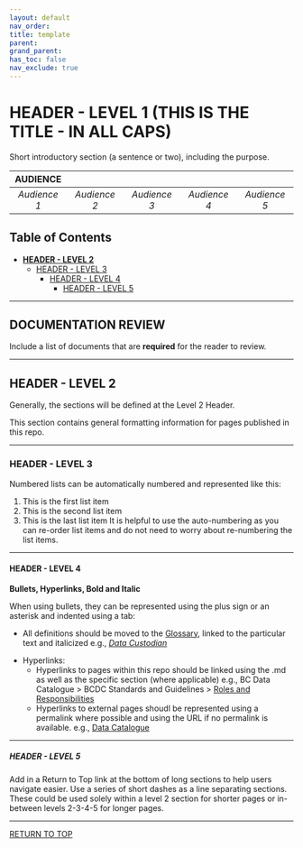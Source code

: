 ```yaml
---
layout: default
nav_order:
title: template
parent:
grand_parent:
has_toc: false
nav_exclude: true
---
```

# HEADER - LEVEL 1 (THIS IS THE TITLE - IN ALL CAPS)

Short introductory section (a sentence or two), including the purpose.

|**AUDIENCE**|  |  |  |  | 
|:---:|:---:|:---:|:---:|:---:|
| *Audience 1* | *Audience 2* | *Audience 3* | *Audience 4* | *Audience 5* |

## Table of Contents
+ [**HEADER - LEVEL 2**](#header---level-2)
	+ [HEADER - LEVEL 3](#header---level-3)
		+ [HEADER - LEVEL 4](#header---level-4)
			+ [HEADER - LEVEL 5](#header---level-5)

-----------------------

## DOCUMENTATION REVIEW

Include a list of documents that are **required** for the reader to review. 

-----------------------

## HEADER - LEVEL 2

Generally, the sections will be defined at the Level 2 Header.

This section contains general formatting information for pages published in this repo.

-----------------------

### HEADER - LEVEL 3

Numbered lists can be automatically numbered and represented like this:
1. This is the first list item
1. This is the second list item
1. This is the last list item
It is helpful to use the auto-numbering as you can re-order list items and do not need to worry about re-numbering the list items.

-----------------------

#### HEADER - LEVEL 4

**Bullets, Hyperlinks, Bold and Italic**

When using bullets, they can be represented using the plus sign or an asterisk and indented using a tab:
* All definitions should be moved to the [Glossary](glossary.md), linked to the particular text and italicized e.g., [_Data Custodian_](glossary.md#data-custodian)
+ Hyperlinks:
	+ Hyperlinks to pages within this repo should be linked using the .md as well as the specific section (where applicable) e.g., BC Data Catalogue > BCDC Standards and Guidelines > [Roles and Responsibilities](dsg_bcdc_roles_responsibilities.md#the-data-steward)
	* Hyperlinks to external pages shoudl be represented using a permalink where possible and using the URL if no permalink is available. e.g., [Data Catalogue](https://data.gov.bc.ca/)
	
-----------------------

##### HEADER - LEVEL 5

Add in a Return to Top link at the bottom of long sections to help users navigate easier.
Use a series of short dashes as a line separating sections. These could be used solely within a level 2 section for shorter pages or in-between levels 2-3-4-5 for longer pages.
	
-----------------------

[RETURN TO TOP][1]

[1]: #header---level-1

